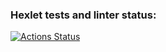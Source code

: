### Hexlet tests and linter status:
[![Actions Status](https://github.com/denikeev/backend-project-4/workflows/hexlet-check/badge.svg)](https://github.com/denikeev/backend-project-4/actions)